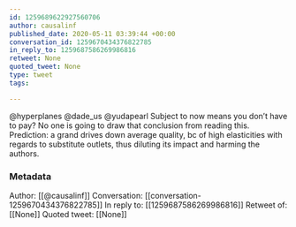```yaml
---
id: 1259689622927560706
author: causalinf
published_date: 2020-05-11 03:39:44 +00:00
conversation_id: 1259670434376822785
in_reply_to: 1259687586269986816
retweet: None
quoted_tweet: None
type: tweet
tags:

---
```


@hyperplanes @dade_us @yudapearl Subject to now means you don’t have to pay? No one is going to draw that conclusion from reading this. Prediction: a grand drives down average quality, bc of high elasticities with regards to substitute outlets, thus diluting its impact and harming the authors.

### Metadata

Author: [[@causalinf]]
Conversation: [[conversation-1259670434376822785]]
In reply to: [[1259687586269986816]]
Retweet of: [[None]]
Quoted tweet: [[None]]
